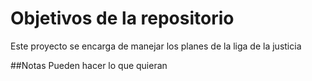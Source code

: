 # Objetivos de la repositorio

Este proyecto se encarga de manejar los planes de la liga de la justicia

##Notas
Pueden hacer lo que quieran
